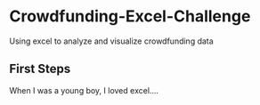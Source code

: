 # Crowdfunding-Excel-Challenge
Using excel to analyze and visualize crowdfunding data

## First Steps
When I was a young boy, I loved excel....
